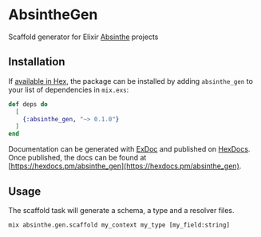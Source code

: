 # AbsintheGen

Scaffold generator for Elixir [Absinthe](https://hexdocs.pm/absinthe/overview.html) projects

## Installation

If [available in Hex](https://hex.pm/docs/publish), the package can be installed
by adding `absinthe_gen` to your list of dependencies in `mix.exs`:

```elixir
def deps do
  [
    {:absinthe_gen, "~> 0.1.0"}
  ]
end
```

Documentation can be generated with [ExDoc](https://github.com/elixir-lang/ex_doc)
and published on [HexDocs](https://hexdocs.pm). Once published, the docs can
be found at [https://hexdocs.pm/absinthe_gen](https://hexdocs.pm/absinthe_gen).

## Usage

The scaffold task will generate a schema, a type and a resolver files.

```
mix absinthe.gen.scaffold my_context my_type [my_field:string]
```
